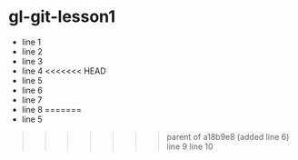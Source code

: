 # gl-git-lesson1

- line 1
- line 2
- line 3
- line 4
<<<<<<< HEAD
- line 5
- line 6
- line 7
- line 8
=======
- line 5
>>>>>>> parent of a18b9e8 (added line 6)
line 9
line 10

